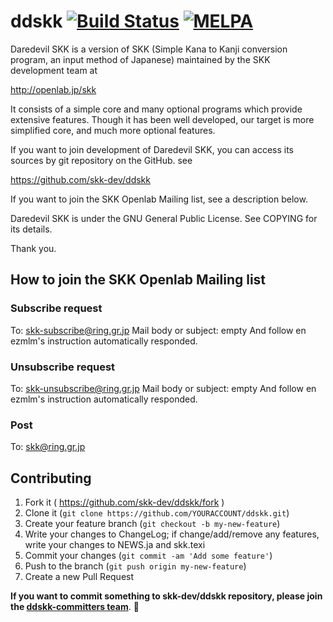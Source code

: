 ddskk  [![Build Status](https://travis-ci.org/skk-dev/ddskk.svg?branch=master)](https://travis-ci.org/skk-dev/ddskk) [![MELPA](https://melpa.org/packages/ddskk-badge.svg)](https://melpa.org/#/ddskk)
=====

Daredevil SKK is a version of SKK (Simple Kana to Kanji conversion
program, an input method of Japanese) maintained by the SKK
development team at

http://openlab.jp/skk

It consists of a simple core and many optional programs which provide
extensive features.  Though it has been well developed, our target is
more simplified core, and much more optional features.

If you want to join development of Daredevil SKK, you can access its
sources by git repository on the GitHub. see

https://github.com/skk-dev/ddskk

If you want to join the SKK Openlab Mailing list, see a description
below.

Daredevil SKK is under the GNU General Public License.  See COPYING
for its details.

Thank you.

## How to join the SKK Openlab Mailing list

### Subscribe request

  To: skk-subscribe@ring.gr.jp
  Mail body or subject: empty
  And follow en ezmlm's instruction automatically responded.

### Unsubscribe request

  To: skk-unsubscribe@ring.gr.jp
  Mail body or subject: empty
  And follow en ezmlm's instruction automatically responded.

### Post
  To: skk@ring.gr.jp

## Contributing
  1. Fork it ( https://github.com/skk-dev/ddskk/fork )
  2. Clone it (`git clone https://github.com/YOURACCOUNT/ddskk.git`)
  3. Create your feature branch (`git checkout -b my-new-feature`)
  4. Write your changes to ChangeLog; if change/add/remove any features, write your changes to NEWS.ja and skk.texi
  5. Commit your changes (`git commit -am 'Add some feature'`)
  6. Push to the branch (`git push origin my-new-feature`)
  7. Create a new Pull Request

**If you want to commit something to skk-dev/ddskk repository, please join the [ddskk-committers team](https://github.com/orgs/skk-dev/teams/ddskk-committers)**.

<!--
Local variables:
mode: markdown
fill-column: 72
end:
-->
